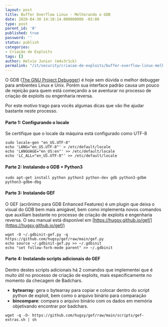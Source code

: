 ```yaml
---
layout: post
title: Buffer Overflow Linux - Melhorando o GDB
date: 2020-04-30 14:18:14.000000000 -03:00
type: post
parent_id: '0'
published: true
password: ''
status: publish
categories:
- Criação de Exploits
tags: []
author: Helvio Junior (m4v3r1ck)
permalink: "/it/security/criacao-de-exploits/buffer-overflow-linux-melhorando-o-gdb/"
---
```


O GDB ([The GNU Project Debugger](https://www.gnu.org/software/gdb/)) é hoje sem dúvida o melhor debugger para ambientes Linux e Unix. Porém sua interface padrão causa um pouco de rejeição para quem está começando a se aventurar no processo de criação de exploits ou engenharia reversa.

Por este motivo trago para vocês algumas dicas que vão lhe ajudar bastante neste processo.

<!--more-->

#### Parte 1: Configurando o locale

Se certifique que o locale da máquina está configurado como UTF-8

```shell
sudo locale-gen "en_US.UTF-8"
echo 'LANG="en_US.UTF-8"' > /etc/default/locale
echo 'LANGUAGE="en_US:en"' >> /etc/default/locale
echo 'LC_ALL="en_US.UTF-8"' >> /etc/default/locale
```

#### Parte 2: Instalando o GDB + Python3

```shell
sudo apt-get install python python3 python-dev gdb python3-gdbm python3-gdbm-dbg
```

#### Parte 3: Instalando GEF

O GEF (acrônimo para GDB Enhanced Features) é um plugin que deixa o visual do GDB bem mais amigável, bem como implementa novos comandos que auxiliam bastante no processo de criação de exploits e engenharia reversa. O seu manual está disponível em [https://hugsy.github.io/gef/](https://hugsy.github.io/gef/)

```shell
wget -O ~/.gdbinit-gef.py -q https://github.com/hugsy/gef/raw/main/gef.py
echo source ~/.gdbinit-gef.py >> ~/.gdbinit
echo "set follow-fork-mode parent" >> ~/.gdbinit
```

#### Parte 4: Instalando scripts adicionais do GEF

Dentro destes scripts adicionais há 2 comandos que implementei que é muito útil no processo de criação de exploits, mais especificamente no momento da checagem de Badchars.

- **bytearray**: gera o bytearray para copiar e colocar dentro do script python de exploit, bem como o arquivo binário para comparação
- **bincompare**: compara o arquivo binário com os dados em memória objetivando encontrar por badchars.

```shell
wget -q -O- https://github.com/hugsy/gef/raw/main/scripts/gef-extras.sh | sh
```

